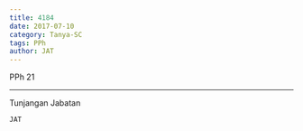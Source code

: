 ```yaml
---
title: 4184
date: 2017-07-10
category: Tanya-SC
tags: PPh
author: JAT
---
```


PPh 21

---

Tunjangan Jabatan

`JAT`
